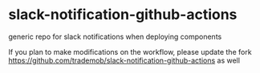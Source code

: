 # slack-notification-github-actions

generic repo for slack notifications when deploying components

If you plan to make modifications on the workflow, please update the fork https://github.com/trademob/slack-notification-github-actions
as well